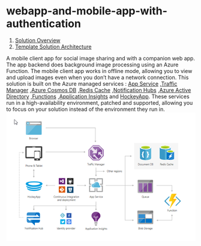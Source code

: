 # webapp-and-mobile-app-with-authentication

<!-- TOC -->

1. [Solution Overview](#solution-overview)
2. [Template Solution Architecture ](#template-solution-architecture)

A mobile client app for social image sharing and with a companion web app. The app backend does background image processing using an Azure Function. The mobile client app works in offline mode, allowing you to view and upload images even when you don’t have a network connection.
This solution is built on the Azure managed services : <a href="https://azure.microsoft.com/en-us/services/app-service/">App Service</a> ,<a href="https://azure.microsoft.com/en-us/services/traffic-manager/">Traffic Manager</a> ,<a href="https://azure.microsoft.com/en-us/services/cosmos-db/">Azure Cosmos DB</a> ,<a href="https://azure.microsoft.com/en-us/services/cache/">Redis Cache</a> ,<a href="https://azure.microsoft.com/en-us/services/notification-hubs/">Notification Hubs</a> ,<a href="https://azure.microsoft.com/en-us/services/active-directory/">Azure Active Directory</a> ,<a href="https://azure.microsoft.com/en-us/services/functions/S">Functions</a> ,<a href="https://azure.microsoft.com/en-us/services/application-insights/">Application Insights</a> and <a href="https://azure.microsoft.com/en-us/services/hockeyapp/">HockeyApp</a>.
These services run in a high-availability environment, patched and supported, allowing you to focus on your solution instead of the environment they run in.
<img src="./images/1.png">
